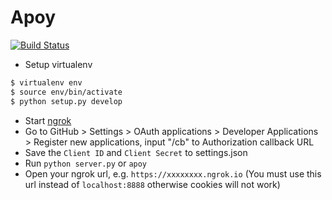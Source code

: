 # Apoy

[![Build Status](https://travis-ci.org/askeing/apoy.svg?branch=master)](https://travis-ci.org/askeing/apoy)

* Setup virtualenv
```bash
$ virtualenv env
$ source env/bin/activate
$ python setup.py develop
```
* Start [ngrok]
* Go to GitHub > Settings > OAuth applications > Developer Applications > Register new applications, input "<your ngrok url>/cb" to Authorization callback URL
* Save the `Client ID` and `Client Secret` to settings.json
* Run `python server.py` or `apoy`
* Open your ngrok url, e.g. `https://xxxxxxxx.ngrok.io` (You must use this url instead of `localhost:8888` otherwise cookies will not work)

[ngrok]: https://ngrok.com/download
